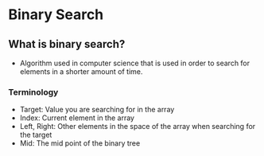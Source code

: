# Binary Search

## What is binary search?
- Algorithm used in computer science that is used in order to search for elements in a shorter amount of time.

### Terminology
- Target: Value you are searching for in the array
- Index: Current element in the array
- Left, Right: Other elements in the space of the array when searching for the target
- Mid: The mid point of the binary tree


